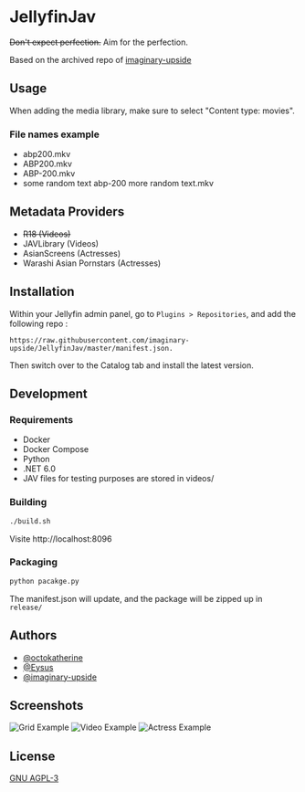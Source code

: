 
# JellyfinJav

~~Don't expect perfection.~~ Aim for the perfection.

Based on the archived repo of [imaginary-upside](https://github.com/imaginary-upside/JellyfinJav)


## Usage

When adding the media library, make sure to select "Content type: movies".

### File names example 
- abp200.mkv
- ABP200.mkv
- ABP-200.mkv
- some random text abp-200 more random text.mkv

## Metadata Providers

- ~~R18 (Videos)~~
- JAVLibrary (Videos)
- AsianScreens (Actresses)
- Warashi Asian Pornstars (Actresses)


## Installation

Within your Jellyfin admin panel, go to `Plugins > Repositories`, and add the following repo :
```
https://raw.githubusercontent.com/imaginary-upside/JellyfinJav/master/manifest.json.
```
Then switch over to the Catalog tab and install the latest version.

## Development
### Requirements
- Docker
- Docker Compose
- Python
- .NET 6.0
- JAV files for testing purposes are stored in videos/


### Building
```bash
./build.sh
```
Visite http://localhost:8096

### Packaging
```bash
python pacakge.py
```
The manifest.json will update, and the package will be zipped up in `release/`

## Authors

- [@octokatherine](https://www.github.com/octokatherine)
- [@Eysus](https://github.com/eysus)
- [@imaginary-upside](https://github.com/imaginary-upside/JellyfinJav)

## Screenshots

![Grid Example](screenshots/example-grid.jpg)
![Video Example](screenshots/example-video.jpg)
![Actress Example](screenshots/example-actress.jpg)

## License

[GNU AGPL-3](https://choosealicense.com/licenses/agpl-3.0/)

